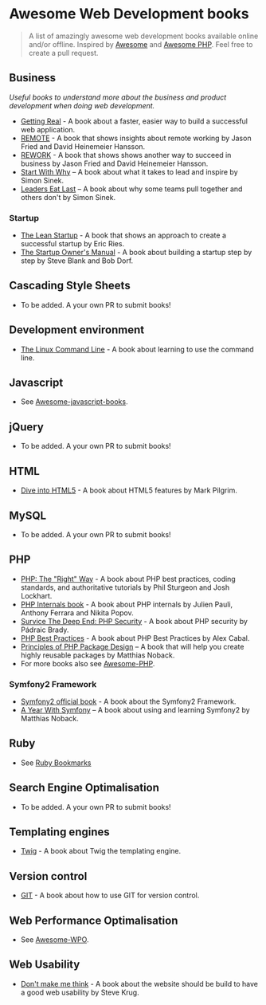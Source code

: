 # Awesome Web Development books
> A list of amazingly awesome web development books available online and/or offline. Inspired by [Awesome](https://github.com/sindresorhus/awesome/) and
[Awesome PHP](https://github.com/ziadoz/awesome-php). Feel free to create a pull request.

## Business
*Useful books to understand more about the business and product development when doing web development.*

* [Getting Real](https://gettingreal.37signals.com/) - A book about a faster, easier way to build a successful web application.
* [REMOTE](http://37signals.com/remote) - A book that shows insights about remote working by Jason Fried and David Heinemeier Hansson.
* [REWORK](http://37signals.com/rework/) - A book that shows shows another way to succeed in business by Jason Fried and David Heinemeier Hansson.
* [Start With Why](https://www.startwithwhy.com/) – A book about what it takes to lead and inspire by Simon Sinek.
* [Leaders Eat Last](https://www.startwithwhy.com/) – A book about why some teams pull together and others don't by Simon Sinek.

### Startup
* [The Lean Startup](http://www.amazon.com/The-Lean-Startup-Entrepreneurs-Continuous/dp/0307887898) - A book that shows an approach to create a successful startup by Eric Ries.
* [The Startup Owner's Manual](http://www.amazon.com/dp/0984999302) - A book about building a startup step by step by Steve Blank and Bob Dorf.

## Cascading Style Sheets
* To be added. A your own PR to submit books!

## Development environment
* [The Linux Command Line](http://linuxcommand.org/tlcl.php) - A book about learning to use the command line.

## Javascript
* See [Awesome-javascript-books](https://github.com/heatroom/awesome-javascript-books).

## jQuery
* To be added. A your own PR to submit books!

## HTML
* [Dive into HTML5](http://diveintohtml5.info) - A book about HTML5 features by Mark Pilgrim.

## MySQL
* To be added. A your own PR to submit books!

## PHP
* [PHP: The "Right" Way](http://www.phptherightway.com/) - A book about PHP best practices, coding standards, and authoritative tutorials by Phil Sturgeon and Josh Lockhart.
* [PHP Internals book](http://www.phpinternalsbook.com/) - A book about PHP internals by Julien Pauli, Anthony Ferrara and Nikita Popov.
* [Survice The Deep End: PHP Security](http://phpsecurity.readthedocs.org) - A book about PHP security by Pádraic Brady.
* [PHP Best Practices](https://phpbestpractices.org) - A book about PHP Best Practices by Alex Cabal.
* [Principles of PHP Package Design](https://leanpub.com/principles-of-php-package-design) – A book that will help you create highly reusable packages by Matthias Noback.
* For more books also see [Awesome-PHP](https://github.com/ziadoz/awesome-php#php-books).

### Symfony2 Framework
* [Symfony2 official book](http://symfony.com/doc/current/index.html) - A book about the Symfony2 Framework.
* [A Year With Symfony](https://leanpub.com/a-year-with-symfony)  – A book about using and learning Symfony2 by Matthias Noback.

## Ruby
* See [Ruby Bookmarks](https://github.com/dreikanter/ruby-bookmarks#books)

## Search Engine Optimalisation
* To be added. A your own PR to submit books!

## Templating engines
* [Twig](http://twig.sensiolabs.org/documentation) - A book about Twig the templating engine.

## Version control
* [GIT](http://git-scm.com) - A book about how to use GIT for version control.

## Web Performance Optimalisation
* See [Awesome-WPO](https://github.com/davidsonfellipe/awesome-wpo#books).

## Web Usability
* [Don't make me think]() - A book about the website should be build to have a good web usability by Steve Krug.
